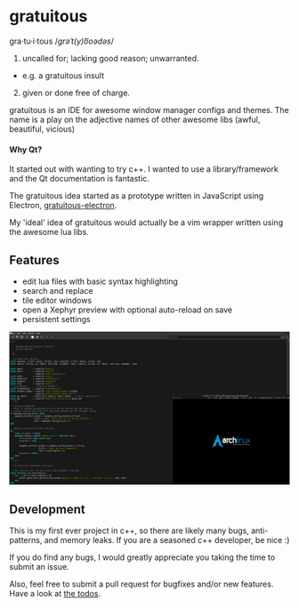 # gratuitous

gra·tu·i·tous /*ɡrəˈt(y)o͞oədəs*/

1. uncalled for; lacking good reason; unwarranted.

* e.g. a gratuitous insult

2. given or done free of charge.

gratuitous is an IDE for awesome window manager configs and themes.
The name is a play on the adjective names of other awesome libs (awful, beautiful, vicious)

#### Why Qt?

It started out with wanting to try c++.
I wanted to use a library/framework and the Qt documentation is fantastic.

The gratuitous idea started as a prototype written in JavaScript using Electron, [gratuitous-electron](github.com/jechasteen/gratuitous-electron).

My 'ideal' idea of gratuitous would actually be a vim wrapper written using the awesome lua libs.

## Features

* edit lua files with basic syntax highlighting
* search and replace
* tile editor windows
* open a Xephyr preview with optional auto-reload on save
* persistent settings

![gratuitous screenshot](images/screenshot.png)

## Development

This is my first ever project in c++, so there are likely many bugs, anti-patterns, and memory leaks.
If you are a seasoned c++ developer, be nice :)

If you do find any bugs, I would greatly appreciate you taking the time to submit an issue.

Also, feel free to submit a pull request for bugfixes and/or new features.
Have a look at [the todos](TODO.md).
